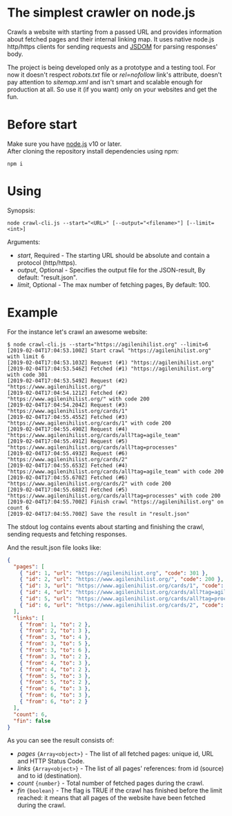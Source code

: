 # The simplest crawler on node.js
Crawls a website with starting from a passed URL and provides information about fetched pages and their internal linking map. It uses native node.js http/https clients for sending requests and [JSDOM](https://github.com/jsdom/jsdom) for parsing responses' body.
 
The project is being developed only as a prototype and a testing tool. For now it doesn't respect *robots.txt* file or *rel=nofollow* link's attribute, doesn't pay attention to *sitemap.xml* and isn't smart and scalable enough for production at all. So use it (if you want) only on your websites and get the fun.

# Before start
Make sure you have [node.js](https://nodejs.org/en/download/) v10 or later.  
After cloning the repository install dependencies using npm:
```
npm i
```

# Using
Synopsis:
```
node crawl-cli.js --start="<URL>" [--output="<filename>"] [--limit=<int>]
```

Arguments:
- *start*, Required - The starting URL should be absolute and contain a protocol (http/https).
- *output*, Optional - Specifies the output file for the JSON-result, By default: "result.json".
- *limit*, Optional - The max number of fetching pages, By default: 100.

# Example
For the instance let's crawl an awesome website:
```
$ node crawl-cli.js --start="https://agilenihilist.org" --limit=6
[2019-02-04T17:04:53.100Z] Start crawl "https://agilenihilist.org" with limit 6
[2019-02-04T17:04:53.103Z] Request (#1) "https://agilenihilist.org"
[2019-02-04T17:04:53.546Z] Fetched (#1) "https://agilenihilist.org" with code 301
[2019-02-04T17:04:53.549Z] Request (#2) "https://www.agilenihilist.org/"
[2019-02-04T17:04:54.121Z] Fetched (#2) "https://www.agilenihilist.org/" with code 200
[2019-02-04T17:04:54.204Z] Request (#3) "https://www.agilenihilist.org/cards/1"
[2019-02-04T17:04:55.455Z] Fetched (#3) "https://www.agilenihilist.org/cards/1" with code 200
[2019-02-04T17:04:55.490Z] Request (#4) "https://www.agilenihilist.org/cards/all?tag=agile_team"
[2019-02-04T17:04:55.491Z] Request (#5) "https://www.agilenihilist.org/cards/all?tag=processes"
[2019-02-04T17:04:55.493Z] Request (#6) "https://www.agilenihilist.org/cards/2"
[2019-02-04T17:04:55.653Z] Fetched (#4) "https://www.agilenihilist.org/cards/all?tag=agile_team" with code 200
[2019-02-04T17:04:55.670Z] Fetched (#6) "https://www.agilenihilist.org/cards/2" with code 200
[2019-02-04T17:04:55.688Z] Fetched (#5) "https://www.agilenihilist.org/cards/all?tag=processes" with code 200
[2019-02-04T17:04:55.700Z] Finish crawl "https://agilenihilist.org" on count 6
[2019-02-04T17:04:55.700Z] Save the result in "result.json"
```

The stdout log contains events about starting and finishing the crawl, sending requests and fetching responses.

And the result.json file looks like:
```json
{
  "pages": [
    { "id": 1, "url": "https://agilenihilist.org", "code": 301 },
    { "id": 2, "url": "https://www.agilenihilist.org/", "code": 200 },
    { "id": 3, "url": "https://www.agilenihilist.org/cards/1", "code": 200 },
    { "id": 4, "url": "https://www.agilenihilist.org/cards/all?tag=agile_team", "code": 200 },
    { "id": 5, "url": "https://www.agilenihilist.org/cards/all?tag=processes", "code": 200 },
    { "id": 6, "url": "https://www.agilenihilist.org/cards/2", "code": 200 }
  ],
  "links": [
    { "from": 1, "to": 2 },
    { "from": 2, "to": 3 },
    { "from": 3, "to": 4 },
    { "from": 3, "to": 5 },
    { "from": 3, "to": 6 },
    { "from": 3, "to": 2 },
    { "from": 4, "to": 3 },
    { "from": 4, "to": 2 },
    { "from": 5, "to": 3 },
    { "from": 5, "to": 2 },
    { "from": 6, "to": 3 },
    { "from": 6, "to": 3 },
    { "from": 6, "to": 2 }
  ],
  "count": 6,
  "fin": false
}
```

As you can see the result consists of:
- *pages* `{Array<object>}` - The list of all fetched pages: unique id, URL and HTTP Status Code.
- *links* `{Array<object>}` - The list of all pages' references: from id (source) and to id (destination).
- *count* `{number}` - Total number of fetched pages during the crawl.
- *fin* `{boolean}` - The flag is TRUE if the crawl has finished before the limit reached: it means that all pages of the website have been fetched during the crawl.
